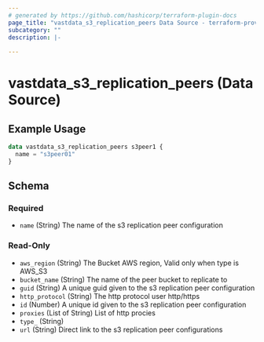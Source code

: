 ```yaml
---
# generated by https://github.com/hashicorp/terraform-plugin-docs
page_title: "vastdata_s3_replication_peers Data Source - terraform-provider-vastdata"
subcategory: ""
description: |-
  
---
```


# vastdata_s3_replication_peers (Data Source)



## Example Usage

```terraform
data vastdata_s3_replication_peers s3peer1 {
  name = "s3peer01"
}
```

<!-- schema generated by tfplugindocs -->
## Schema

### Required

- `name` (String) The name of the s3 replication peer configuration

### Read-Only

- `aws_region` (String) The Bucket AWS region, Valid only when type is AWS_S3
- `bucket_name` (String) The name of the peer bucket to replicate to
- `guid` (String) A unique guid given to the s3 replication peer configuration
- `http_protocol` (String) The http protocol user http/https
- `id` (Number) A unique id given to the s3 replication peer configuration
- `proxies` (List of String) List of http procies
- `type_` (String)
- `url` (String) Direct link to the s3 replication peer configurations

